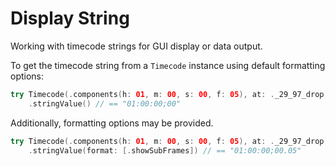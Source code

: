 # Display String

Working with timecode strings for GUI display or data output.

To get the timecode string from a ``Timecode`` instance using default formatting options:

```swift
try Timecode(.components(h: 01, m: 00, s: 00, f: 05), at: ._29_97_drop)
    .stringValue() // == "01:00:00;00"
```

Additionally, formatting options may be provided.

```swift
try Timecode(.components(h: 01, m: 00, s: 00, f: 05), at: ._29_97_drop)
    .stringValue(format: [.showSubFrames]) // == "01:00:00;00.05"
```
